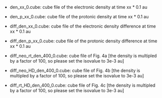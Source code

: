 - den_xx_0.cube: cube file of the electronic density at time xx * 0.1 au

- den_p_xx_0.cube: cube file of the protonic density at time xx * 0.1 au

- diff_den_xx_0.cube: cube file of the electronic density difference at time xx * 0.1 au

- diff_den_p_xx_0.cube: cube file of the protonic density difference at time xx * 0.1 au

- diff_neo_rt_den_400_0.cube: cube file of Fig. 4a [the density is multipled by a factor of 100, so please set the isovalue to 3e-3 au]

- diff_neo_HD_den_400_0.cube: cube file of Fig. 4b [the density is multipled by a factor of 100, so please set the isovalue to 3e-3 au]

- diff_rt_HD_den_400_0.cube: cube file of Fig. 4c [the density is multipled by a factor of 100, so please set the isovalue to 3e-3 au]
